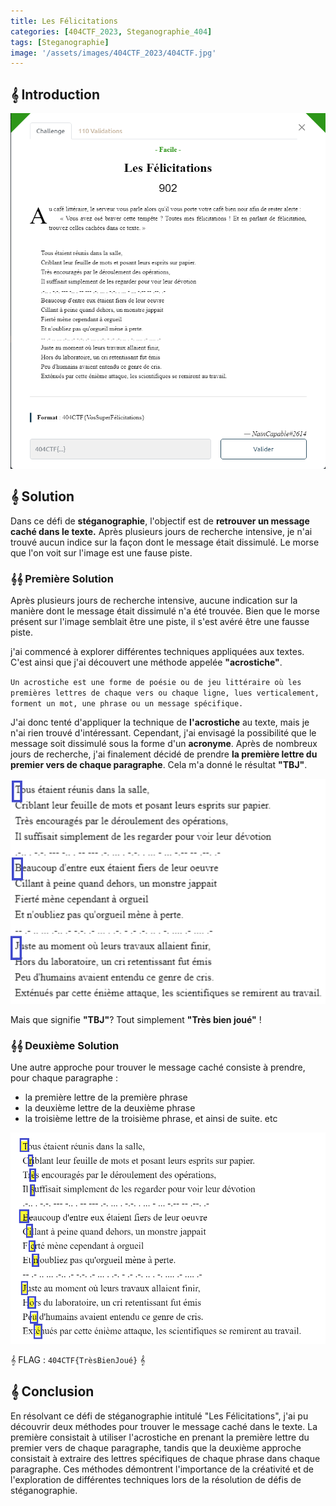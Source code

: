 ```yaml
---
title: Les Félicitations
categories: [404CTF_2023, Steganographie_404]
tags: [Steganographie]
image: '/assets/images/404CTF_2023/404CTF.jpg'
---
```


## 𝄞 Introduction

![Intro](/assets/images/404CTF_2023/Steganographie/Les_Felicitations/intro.png)

## 𝄞 Solution

Dans ce défi de **stéganographie**, l'objectif est de **retrouver un message caché dans le texte.** 
Après plusieurs jours de recherche intensive, je n'ai trouvé aucun indice sur la façon dont le message était dissimulé. Le morse que l'on voit sur l'image est une fause piste. 

### 𝄞𝄞 Première Solution 
Après plusieurs jours de recherche intensive, aucune indication sur la manière dont le message était dissimulé n'a été trouvée. Bien que le morse présent sur l'image semblait être une piste, il s'est avéré être une fausse piste.

j'ai commencé à explorer différentes techniques appliquées aux textes. C'est ainsi que j'ai découvert une méthode appelée **"acrostiche"**.

`Un acrostiche est une forme de poésie ou de jeu littéraire où les premières lettres de chaque vers ou chaque ligne, lues verticalement, forment un mot, une phrase ou un message spécifique.`

J'ai donc tenté d'appliquer la technique de **l'acrostiche** au texte, mais je n'ai rien trouvé d'intéressant. Cependant, j'ai envisagé la possibilité que le message soit dissimulé sous la forme d'un **acronyme**. Après de nombreux jours de recherche, j'ai finalement décidé de prendre **la première lettre du premier vers de chaque paragraphe**. Cela m'a donné le résultat **"TBJ"**. 

![Flag1](/assets/images/404CTF_2023/Steganographie/Les_Felicitations/flag1.png)

Mais que signifie **"TBJ"**? Tout simplement **"Très bien joué"** !
### 𝄞𝄞 Deuxième Solution 

Une autre approche pour trouver le message caché consiste à prendre, pour chaque paragraphe :

- la première lettre de la première phrase
- la deuxième lettre de la deuxième phrase
- la troisième lettre de la troisième phrase, et ainsi de suite.
etc

![Flag](/assets/images/404CTF_2023/Steganographie/Les_Felicitations/flag.png)


𝄞 FLAG : `404CTF{TrèsBienJoué}` 𝄞

## 𝄞 Conclusion  
En résolvant ce défi de stéganographie intitulé "Les Félicitations", j'ai pu découvrir deux méthodes pour trouver le message caché dans le texte. La première consistait à utiliser l'acrostiche en prenant la première lettre du premier vers de chaque paragraphe, tandis que la deuxième approche consistait à extraire des lettres spécifiques de chaque phrase dans chaque paragraphe. Ces méthodes démontrent l'importance de la créativité et de l'exploration de différentes techniques lors de la résolution de défis de stéganographie.















